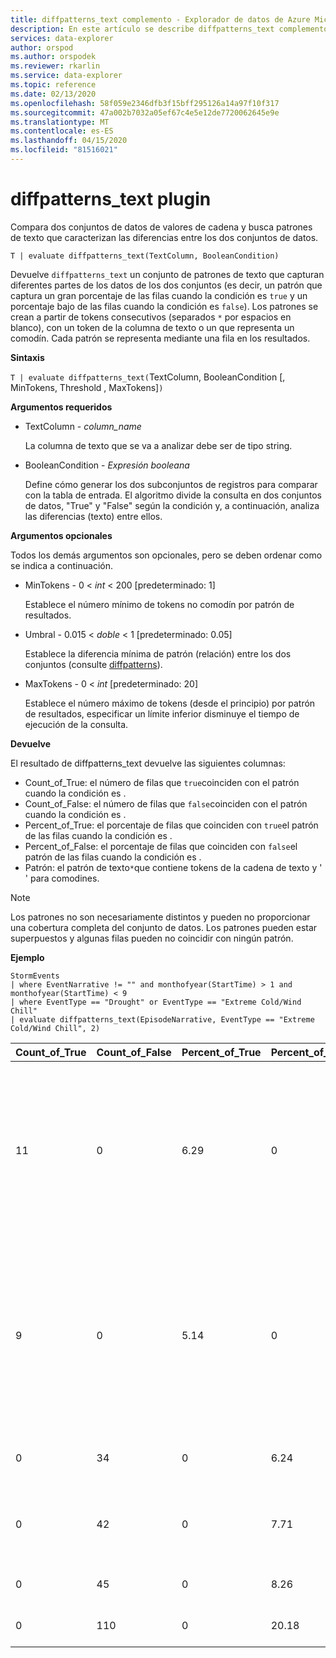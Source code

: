 ```yaml
---
title: diffpatterns_text complemento - Explorador de datos de Azure Microsoft Docs
description: En este artículo se describe diffpatterns_text complemento en Azure Data Explorer.
services: data-explorer
author: orspod
ms.author: orspodek
ms.reviewer: rkarlin
ms.service: data-explorer
ms.topic: reference
ms.date: 02/13/2020
ms.openlocfilehash: 58f059e2346dfb3f15bff295126a14a97f10f317
ms.sourcegitcommit: 47a002b7032a05ef67c4e5e12de7720062645e9e
ms.translationtype: MT
ms.contentlocale: es-ES
ms.lasthandoff: 04/15/2020
ms.locfileid: "81516021"
---
```

# <a name="diffpatterns_text-plugin"></a>diffpatterns_text plugin

Compara dos conjuntos de datos de valores de cadena y busca patrones de texto que caracterizan las diferencias entre los dos conjuntos de datos.

```kusto
T | evaluate diffpatterns_text(TextColumn, BooleanCondition)
```

Devuelve `diffpatterns_text` un conjunto de patrones de texto que capturan diferentes partes de los datos de los dos conjuntos (es decir, un patrón que captura un gran porcentaje de las filas cuando la condición es `true` y un porcentaje bajo de las filas cuando la condición es `false`). Los patrones se crean a partir de tokens consecutivos (separados `*` por espacios en blanco), con un token de la columna de texto o un que representa un comodín. Cada patrón se representa mediante una fila en los resultados.

**Sintaxis**

`T | evaluate diffpatterns_text(`TextColumn, BooleanCondition [, MinTokens, Threshold , MaxTokens]`)` 

**Argumentos requeridos**

* TextColumn - *column_name*

    La columna de texto que se va a analizar debe ser de tipo string.
    
* BooleanCondition - *Expresión booleana*

    Define cómo generar los dos subconjuntos de registros para comparar con la tabla de entrada. El algoritmo divide la consulta en dos conjuntos de datos, "True" y "False" según la condición y, a continuación, analiza las diferencias (texto) entre ellos. 

**Argumentos opcionales**

Todos los demás argumentos son opcionales, pero se deben ordenar como se indica a continuación. 

* MinTokens - 0 < *int* < 200 [predeterminado: 1]

    Establece el número mínimo de tokens no comodín por patrón de resultados.

* Umbral - 0.015 < *doble* < 1 [predeterminado: 0.05]

    Establece la diferencia mínima de patrón (relación) entre los dos conjuntos (consulte [diffpatterns](diffpatternsplugin.md)).

* MaxTokens - 0 < *int* [predeterminado: 20]

    Establece el número máximo de tokens (desde el principio) por patrón de resultados, especificar un límite inferior disminuye el tiempo de ejecución de la consulta.

**Devuelve**

El resultado de diffpatterns_text devuelve las siguientes columnas:

* Count_of_True: el número de filas que `true`coinciden con el patrón cuando la condición es .
* Count_of_False: el número de filas que `false`coinciden con el patrón cuando la condición es .
* Percent_of_True: el porcentaje de filas que coinciden con `true`el patrón de las filas cuando la condición es .
* Percent_of_False: el porcentaje de filas que coinciden con `false`el patrón de las filas cuando la condición es .
* Patrón: el patrón de texto`*`que contiene tokens de la cadena de texto y ' ' para comodines. 

> [!NOTE]
> Los patrones no son necesariamente distintos y pueden no proporcionar una cobertura completa del conjunto de datos. Los patrones pueden estar superpuestos y algunas filas pueden no coincidir con ningún patrón.

**Ejemplo**

```kusto
StormEvents     
| where EventNarrative != "" and monthofyear(StartTime) > 1 and monthofyear(StartTime) < 9
| where EventType == "Drought" or EventType == "Extreme Cold/Wind Chill"
| evaluate diffpatterns_text(EpisodeNarrative, EventType == "Extreme Cold/Wind Chill", 2)
```
|Count_of_True|Count_of_False|Percent_of_True|Percent_of_False|Modelo|
|---|---|---|---|---|
|11|0|6.29|0|Vientos que se desplazan hacia el noroeste en * despertar * un vaguada de superficie trajo pesado efecto lago nevada sin viento * Lago Superior de|
|9|0|5.14|0|La alta presión canadiense se asentó * * región * produjo las temperaturas más frías desde febrero * 2006. Duraciones * temperaturas de congelación|
|0|34|0|6.24|* * * * * * * * * * * * * * * * * * West Tennessee,|
|0|42|0|7.71|* * * * * causado * * * * * * * * en todo el oeste de Colorado. *|
|0|45|0|8.26|* * por debajo de lo normal *|
|0|110|0|20.18|Por debajo de lo normal *|

